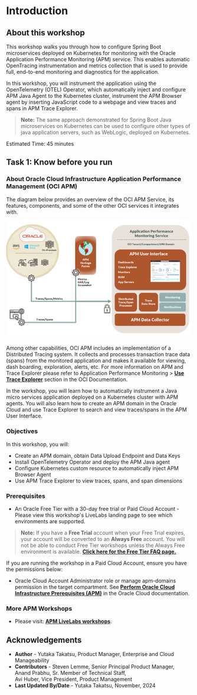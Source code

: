 # Introduction

## About this workshop
This workshop walks you through how to configure Spring Boot microservices deployed on Kubernetes for monitoring with the Oracle Application Performance Monitoring (APM) service. This enables automatic OpenTracing instrumentation and metrics collection that is used to provide full, end-to-end monitoring and diagnostics for the application.

In this workshop, you will instrument the application using the OpenTelemetry (OTEL) Operator, which automatically inject and configure APM Java Agent to the Kubernetes cluster, instrument the APM Browser agent by inserting JavaScript code to a webpage and view traces and spans in APM Trace Explorer.

>**Note:** The same approach demonstrated for Spring Boot Java microservices on Kubernetes can be used to configure other types of java application servers, such as WebLogic, deployed on Kubernetes.

Estimated Time: 45 minutes

## Task 1: Know before you run

### About Oracle Cloud Infrastructure Application Performance Management (OCI APM)

The diagram below provides an overview of the OCI APM Service, its features, components, and some of the other OCI services it integrates with.

  ![APM architecture](images/apm_diagram.png " ")

Among other capabilities, OCI APM includes an implementation of a Distributed Tracing system. It collects and processes transaction trace data (spans) from the monitored application and makes it available for viewing, dash boarding, exploration, alerts, etc. For more information on APM and Trace Explorer please refer to Application Performance Monitoring > **[Use Trace Explorer](https://docs.oracle.com/en-us/iaas/application-performance-monitoring/doc/use-trace-explorer.html)** section in the OCI Documentation.

In the workshop, you will learn how to automatically instrument a Java micro services application deployed on a Kubernetes cluster with APM agents. You will also learn how to create an APM domain in the Oracle Cloud and use Trace Explorer to search and view traces/spans in the APM User Interface.


### Objectives

In this workshop, you will:
* Create an APM domain, obtain Data Upload Endpoint and Data Keys
*	Install OpenTelemetry Operator and deploy the APM Java agent
*	Configure Kubernetes custom resource to automatically inject APM Browser Agent
*	Use APM Trace Explorer to view traces, spans, and span dimensions

### Prerequisites

* An Oracle Free Tier with a 30-day free trial or Paid Cloud Account - Please view this workshop's LiveLabs landing page to see which environments are supported.


>**Note:** If you have a **Free Trial** account when your Free Trial expires, your account will be converted to an **Always Free** account. You will not be able to conduct Free Tier workshops unless the Always Free environment is available.
**[Click here for the Free Tier FAQ page.](https://www.oracle.com/cloud/free/faq.html)**

If you are running the workshop in a Paid Cloud Account, ensure you have the permissions below:

*	Oracle Cloud Account Administrator role or manage apm-domains permission in the target compartment. See **[Perform Oracle Cloud Infrastructure Prerequisites (APM)](https://docs.oracle.com/en-us/iaas/application-performance-monitoring/doc/perform-oracle-cloud-infrastructure-prerequisite-tasks.html)** in the Oracle Cloud documentation.

### More APM Workshops

* Please visit: **[APM LiveLabs workshops](https://livelabs.oracle.com/pls/apex/f?p=133:100:111996377805307::::SEARCH:application+Performance+monitoring)**.


## Acknowledgements

- **Author** - Yutaka Takatsu, Product Manager, Enterprise and Cloud Manageability
- **Contributors** - Steven Lemme, Senior Principal Product Manager,  
Anand Prabhu, Sr. Member of Technical Staff,  
Avi Huber, Vice President, Product Management
- **Last Updated By/Date** - Yutaka Takatsu, November, 2024
